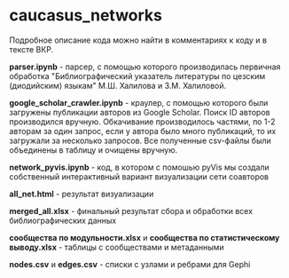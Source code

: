# caucasus_networks

Подробное описание кода можно найти в комментариях к коду и в тексте ВКР.

**parser.ipynb** - парсер, с помощью которого производилась первичная обработка "Библиографический указатель литературы по цезским (диодийским) языкам" М.Ш. Халилова и З.М. Халиловой. 

**google_scholar_crawler.ipynb** - краулер, с помощью которого были загружены публикации авторов из Google Scholar. Поиск ID авторов производился вручную. Обкачивание производилось частями, по 1-2 авторам за один запрос, если у автора было много публикаций, то их загружали за несколько запросов. Все полученные csv-файлы были объединены в таблицу и очищены вручную.

**network_pyvis.ipynb** - код, в котором с помошью  pyVis мы создали собственный интерактивный вариант визуализации сети соавторов

**all_net.html** - результат визуализации

**merged_all.xlsx** - финальный результат сбора и обработки всех библиографических данных

**сообщества по модульности.xlsx** и **сообщества по статистическому выводу.xlsx** - таблицы с сообществами и метаданными

**nodes.csv** и **edges.csv** - списки с узлами и ребрами для Gephi
